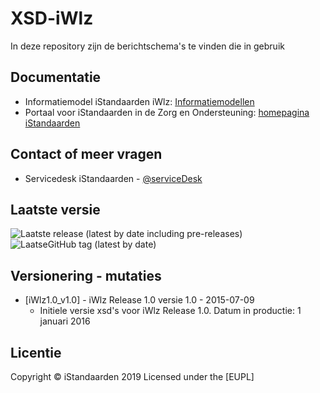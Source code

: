 # XSD-iWlz
In deze repository zijn de berichtschema's te vinden die in gebruik

## Documentatie
* Informatiemodel iStandaarden iWlz: [Informatiemodellen](https://informatiemodellen.istandaarden.nl)
* Portaal voor iStandaarden in de Zorg en Ondersteuning: [homepagina iStandaarden](https://www.istandaarden.nl)

## Contact of meer vragen
* Servicedesk iStandaarden - [@serviceDesk](info@istandaarden.nl)

## Laatste versie
![Laatste release (latest by date including pre-releases)](https://img.shields.io/github/v/release/iStandaarden/XSD-iWlz?include_prereleases&style=flat-square)
![LaatseGitHub tag (latest by date)](https://img.shields.io/github/v/tag/iStandaarden/XSD-iWlz?style=flat-square)

## Versionering - mutaties
* [iWlz1.0_v1.0] - iWlz Release 1.0 versie 1.0 - 2015-07-09
  * Initiele versie xsd's voor iWlz Release 1.0. Datum in productie: 1 januari 2016

## Licentie
Copyright &copy; iStandaarden 2019
Licensed under the [EUPL]